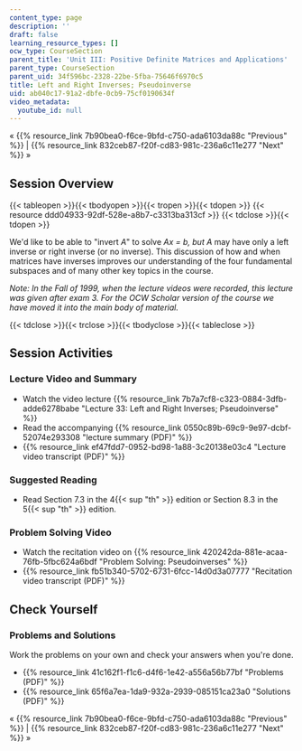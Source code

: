 ```yaml
---
content_type: page
description: ''
draft: false
learning_resource_types: []
ocw_type: CourseSection
parent_title: 'Unit III: Positive Definite Matrices and Applications'
parent_type: CourseSection
parent_uid: 34f596bc-2328-22be-5fba-75646f6970c5
title: Left and Right Inverses; Pseudoinverse
uid: ab040c17-91a2-dbfe-0cb9-75cf0190634f
video_metadata:
  youtube_id: null
---
```

« {{% resource_link 7b90bea0-f6ce-9bfd-c750-ada6103da88c "Previous" %}} | {{% resource_link 832ceb87-f20f-cd83-981c-236a6c11e277 "Next" %}} »

## Session Overview

{{< tableopen >}}{{< tbodyopen >}}{{< tropen >}}{{< tdopen >}}
{{< resource ddd04933-92df-528e-a8b7-c3313ba313cf >}}
{{< tdclose >}}{{< tdopen >}}

We'd like to be able to "invert _A_" to solve _Ax = b, but A_ may have only a left inverse or right inverse (or no inverse). This discussion of how and when matrices have inverses improves our understanding of the four fundamental subspaces and of many other key topics in the course.

_Note: In the Fall of 1999, when the lecture videos were recorded, this lecture was given after exam 3. For the OCW Scholar version of the course we have moved it into the main body of material._

{{< tdclose >}}{{< trclose >}}{{< tbodyclose >}}{{< tableclose >}}

## Session Activities

### Lecture Video and Summary

- Watch the video lecture {{% resource_link 7b7a7cf8-c323-0884-3dfb-adde6278babe "Lecture 33: Left and Right Inverses; Pseudoinverse" %}}
- Read the accompanying {{% resource_link 0550c89b-69c9-9e97-dcbf-52074e293308 "lecture summary (PDF)" %}}
- {{% resource_link ef47fdd7-0952-bd98-1a88-3c20138e03c4 "Lecture video transcript (PDF)" %}}

### Suggested Reading

- Read Section 7.3 in the 4{{< sup "th" >}} edition or Section 8.3 in the 5{{< sup "th" >}} edition.

### Problem Solving Video

- Watch the recitation video on {{% resource_link 420242da-881e-acaa-76fb-5fbc624a6bdf "Problem Solving: Pseudoinverses" %}}
- {{% resource_link fb51b340-5702-6731-6fcc-14d0d3a07777 "Recitation video transcript (PDF)" %}}

## Check Yourself

### Problems and Solutions

Work the problems on your own and check your answers when you're done.

- {{% resource_link 41c162f1-f1c6-d4f6-1e42-a556a56b77bf "Problems (PDF)" %}}
- {{% resource_link 65f6a7ea-1da9-932a-2939-085151ca23a0 "Solutions (PDF)" %}}

« {{% resource_link 7b90bea0-f6ce-9bfd-c750-ada6103da88c "Previous" %}} | {{% resource_link 832ceb87-f20f-cd83-981c-236a6c11e277 "Next" %}} »